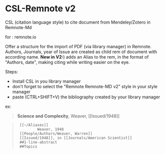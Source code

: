# CSL-Remnote v2
CSL (citation language style) to cite document from Mendeley/Zotero in Remnote-Md

for : remnote.io

Offer a structure for the import of PDF (via library manager) in Remnote. 
Authors, Journals, year of Issue are created as child rem of document with according name.
**New in V2:**) adds an Alias to the rem, in the format of "Authors, date", making citing while writing easier on the eye.

Steps:
  - Install CSL in you library manager
  - don't forget to select the "Remnote Remnote-MD v2" style in your style manager
  - paste (CTRL+SHIFT+V) the bibliography created by your library manager

ex: 
>    **Science and Complexity**, Weaver, [[Issued/1948]]
   
>      [[~/Aliases]]       
>              Weaver, 1948              
>      [[People/Authors/Weaver, Warren]]
>      [[Issued/1948]], in [[Journals/American Scientist]]      
>      ##1-line-abstract      
>      ##Topics

